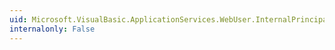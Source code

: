 ```yaml
---
uid: Microsoft.VisualBasic.ApplicationServices.WebUser.InternalPrincipal
internalonly: False
---
```

